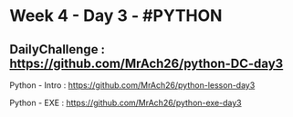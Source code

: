 # Week 4 - Day 3 - #PYTHON

DailyChallenge : https://github.com/MrAch26/python-DC-day3
-

Python - Intro : https://github.com/MrAch26/python-lesson-day3 <br>

Python - EXE : https://github.com/MrAch26/python-exe-day3 <br> 


 
